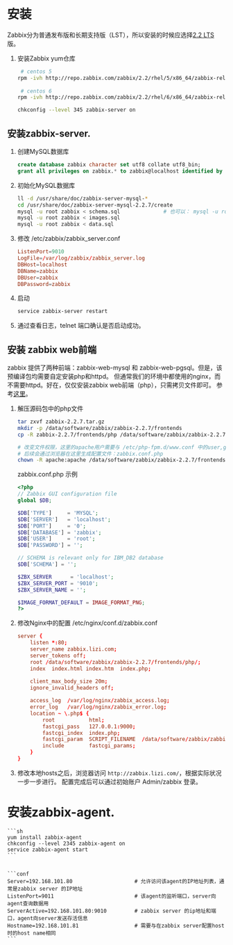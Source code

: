 # 安装
Zabbix分为普通发布版和长期支持版（LST），所以安装的时候应选择[2.2 LTS](http://www.zabbix.com/life_cycle_and_release_policy.php)版。

1. 安装Zabbix yum仓库

    ```sh
     # centos 5
    rpm -ivh http://repo.zabbix.com/zabbix/2.2/rhel/5/x86_64/zabbix-release-2.2-1.el5.noarch.rpm
     
     # centos 6
    rpm -ivh http://repo.zabbix.com/zabbix/2.2/rhel/6/x86_64/zabbix-release-2.2-1.el6.noarch.rpm

    chkconfig --level 345 zabbix-server on
    ```

## 安装zabbix-server.


1. 创建MySQL数据库

    ```sql
    create database zabbix character set utf8 collate utf8_bin;
    grant all privileges on zabbix.* to zabbix@localhost identified by 'zabbix';
    ```
1. 初始化MySQL数据库

    ```sh
    ll -d /usr/share/doc/zabbix-server-mysql-*
    cd /usr/share/doc/zabbix-server-mysql-2.2.7/create
    mysql -u root zabbix < schema.sql              # 也可以： mysql -u root zabbix; source schema.sql
    mysql -u root zabbix < images.sql
    mysql -u root zabbix < data.sql
    ```

1. 修改 /etc/zabbix/zabbix_server.conf

    ```conf
    ListenPort=9010
    LogFile=/var/log/zabbix/zabbix_server.log
    DBHost=localhost
    DBName=zabbix
    DBUser=zabbix
    DBPassword=zabbix
    ```
1. 启动

   ```sh
   service zabbix-server restart
   ```
1. 通过查看日志，telnet 端口确认是否启动成功。



## 安装 zabbix web前端
zabbix 提供了两种前端：zabbix-web-mysql 和 zabbix-web-pgsql。但是，该预编译包均需要自定安装php和httpd。
但通常我们的环境中都使用的nginx，而不需要httpd。好在，仅仅安装zabbix web前端（php），只需拷贝文件即可。
参考[这里](https://www.zabbix.com/documentation/2.2/manual/installation/install#installing_zabbix_web_interface)。

1. 解压源码包中的php文件

    ```sh
    tar zxvf zabbix-2.2.7.tar.gz
    mkdir -p /data/software/zabbix/zabbix-2.2.7/frontends
    cp -R zabbix-2.2.7/frontends/php /data/software/zabbix/zabbix-2.2.7/frontends

    # 改变文件权限，这里的apache用户需要与 /etc/php-fpm.d/www.conf 中的user,group设定相同
    # 后续会通过浏览器在这里生成配置文件：zabbix.conf.php
    chown -R apache:apache /data/software/zabbix/zabbix-2.2.7/frontends/php/conf
    ```
    
    zabbix.conf.php 示例
    
    ```php
    <?php
    // Zabbix GUI configuration file
    global $DB;

    $DB['TYPE']     = 'MYSQL';
    $DB['SERVER']   = 'localhost';
    $DB['PORT']     = '0';
    $DB['DATABASE'] = 'zabbix';
    $DB['USER']     = 'root';
    $DB['PASSWORD'] = ''; 

    // SCHEMA is relevant only for IBM_DB2 database
    $DB['SCHEMA'] = ''; 

    $ZBX_SERVER      = 'localhost';
    $ZBX_SERVER_PORT = '9010';                                                                                                                                                                                   
    $ZBX_SERVER_NAME = ''; 

    $IMAGE_FORMAT_DEFAULT = IMAGE_FORMAT_PNG;
    ?>
    ```

1. 修改Nginx中的配置 /etc/nginx/conf.d/zabbix.conf

    ```conf
    server {                                                                                                                                                                                                     
        listen *:80;
        server_name zabbix.lizi.com;
        server_tokens off;
        root /data/software/zabbix/zabbix-2.2.7/frontends/php/;
        index  index.html index.htm  index.php;
      
        client_max_body_size 20m;
        ignore_invalid_headers off;

        access_log  /var/log/nginx/zabbix_access.log;
        error_log   /var/log/nginx/zabbix_error.log;
        location ~ \.php$ {
            root           html;
            fastcgi_pass   127.0.0.1:9000;
            fastcgi_index  index.php;
            fastcgi_param  SCRIPT_FILENAME  /data/software/zabbix/zabbix-2.2.7/frontends/php/$fastcgi_script_name;
            include        fastcgi_params;
        }   
    }
    ```


1. 修改本地hosts之后，浏览器访问 `http://zabbix.lizi.com/`，根据实际状况一步一步进行。
配置完成后可以通过初始账户 Admin/zabbix 登录。



# 安装zabbix-agent.

    ```sh
    yum install zabbix-agent
    chkconfig --level 2345 zabbix-agent on
    service zabbix-agent start
    ```


    ```conf
    Server=192.168.101.80                    # 允许访问该agent的IP地址列表，通常是zabbix server 的IP地址
    ListenPort=9011                          # 该agent的监听端口，server向agent查询数据用
    ServerActive=192.168.101.80:9010         # zabbix server 的ip地址和端口，agent向server发送存活信息
    Hostname=192.168.101.81                  # 需要与在zabbix server配置host时的host name相同
    ```

